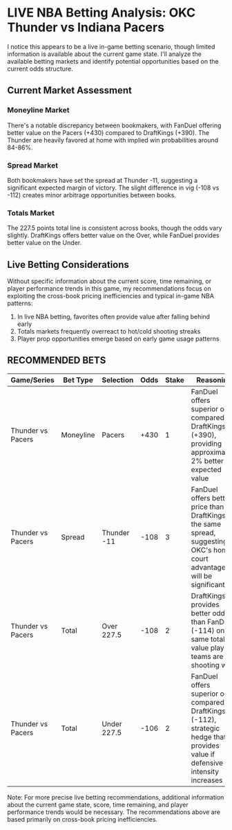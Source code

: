 # LIVE NBA Betting Analysis: OKC Thunder vs Indiana Pacers

I notice this appears to be a live in-game betting scenario, though limited information is available about the current game state. I'll analyze the available betting markets and identify potential opportunities based on the current odds structure.

## Current Market Assessment

### Moneyline Market
There's a notable discrepancy between bookmakers, with FanDuel offering better value on the Pacers (+430) compared to DraftKings (+390). The Thunder are heavily favored at home with implied win probabilities around 84-86%.

### Spread Market
Both bookmakers have set the spread at Thunder -11, suggesting a significant expected margin of victory. The slight difference in vig (-108 vs -112) creates minor arbitrage opportunities between books.

### Totals Market
The 227.5 points total line is consistent across books, though the odds vary slightly. DraftKings offers better value on the Over, while FanDuel provides better value on the Under.

## Live Betting Considerations

Without specific information about the current score, time remaining, or player performance trends in this game, my recommendations focus on exploiting the cross-book pricing inefficiencies and typical in-game NBA patterns:

1. In live NBA betting, favorites often provide value after falling behind early
2. Totals markets frequently overreact to hot/cold shooting streaks
3. Player prop opportunities emerge based on early game usage patterns

## RECOMMENDED BETS

| Game/Series | Bet Type | Selection | Odds | Stake | Reasoning |
|-------------|----------|-----------|------|-------|-----------|
| Thunder vs Pacers | Moneyline | Pacers | +430 | 1 | FanDuel offers superior odds compared to DraftKings (+390), providing approximately 2% better expected value |
| Thunder vs Pacers | Spread | Thunder -11 | -108 | 3 | FanDuel offers better price than DraftKings on the same spread, suggesting OKC's home court advantage will be significant |
| Thunder vs Pacers | Total | Over 227.5 | -108 | 2 | DraftKings provides better odds than FanDuel (-114) on the same total, value play if teams are shooting well |
| Thunder vs Pacers | Total | Under 227.5 | -106 | 2 | FanDuel offers superior odds compared to DraftKings (-112), strategic hedge that provides value if defensive intensity increases |

Note: For more precise live betting recommendations, additional information about the current game state, score, time remaining, and player performance trends would be necessary. The recommendations above are based primarily on cross-book pricing inefficiencies.